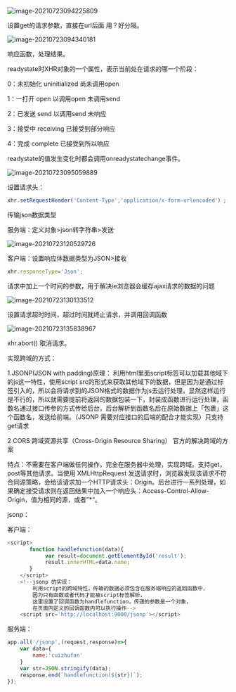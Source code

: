 ![image-20210723094225809](C:\Users\agent\AppData\Roaming\Typora\typora-user-images\image-20210723094225809.png)

设置get的请求参数，直接在url后面 用？好分隔。

![image-20210723094340181](C:\Users\agent\AppData\Roaming\Typora\typora-user-images\image-20210723094340181.png)

响应函数，处理结果。

readystate时XHR对象的一个属性，表示当前处在请求的哪一个阶段：

0：未初始化 uninitialized  尚未调用open

1：一打开 open 以调用open 未调用send

2：已发送 send  以调用send 未响应

3：接受中 receiving 已接受到部分响应

4：完成 complete 已接受到所以响应

readystate的值发生变化时都会调用onreadystatechange事件。



![image-20210723095059889](C:\Users\agent\AppData\Roaming\Typora\typora-user-images\image-20210723095059889.png)

设置请求头：

```javascript
xhr.setRequestHeader('Content-Type','application/x-form-urlencoded'）;
```



传输json数据类型

服务端：定义对象>json转字符串>发送

![image-20210723120529726](C:\Users\agent\AppData\Roaming\Typora\typora-user-images\image-20210723120529726.png)

客户端：设置响应体数据类型为JSON>接收

```javascript
xhr.responseType='Json';
```

请求中加上一个时间的参数，用于解决ie浏览器会缓存ajax请求的数据的问题

![image-20210723130133512](C:\Users\agent\AppData\Roaming\Typora\typora-user-images\image-20210723130133512.png)

设置请求超时时间，超过时间就终止请求，并调用回调函数

![image-20210723135838967](C:\Users\agent\AppData\Roaming\Typora\typora-user-images\image-20210723135838967.png)

xhr.abort() 取消请求。

实现跨域的方式：

1.JSONP(JSON with padding)原理：
 	利用html里面script标签可以加载其他域下的js这一特性，使用script src的形式来获取其他域下的数据，但是因为是通过标签引入的，所以会将请求到的JSON格式的数据作为js去运行处理，显然这样运行是不行的，所以就需要提前将返回的数据包装一下，封装成函数进行运行处理，函数名通过接口传参的方式传给后台，后台解析到函数名后在原始数据上「包裹」这个函数名，发送给前端。（JSONP 需要对应接口的后端的配合才能实现）只支持get请求

2 CORS 跨域资源共享（Cross-Origin Resource Sharing） 官方的解决跨域的方案

​	特点：不需要在客户端做任何操作，完全在服务器中处理，实现跨域。支持get，post等其他请求。当使用 XMLHttpRequest 发送请求时，浏览器发现该请求不符合同源策略，会给该请求加一个HTTP请求头：Origin。后台进行一系列处理，如果确定接受请求则在返回结果中加入一个响应头：Access-Control-Allow-Origin，值为相同的源，或者”*“。

jsonp：

客户端：

```javascript
<script>
       function handlefunction(data){
            var result=document.getElementById('result');
            result.innerHTML=data.name;
       } 
    </script>
    <!--jsonp 的实现：
        利用script的跨域特性，传输的数据必须包含在服务端响应的返回函数中，
        因为只有函数或者代码才能被script标签解析，
        这里设置了回调函数为handlefunction，传递的参数是一个对象，
        在页面内定义的回调函数内可以执行操作-->
    <script src='http://localhost:9000/jsonp'></script>
```

服务端：

```javascript
app.all('/jsonp',(request,response)=>{
    var data={
        name:'cuizhufan'
    }
    var str=JSON.stringify(data);
    response.end(`handlefunction(${str})`);
});
```

